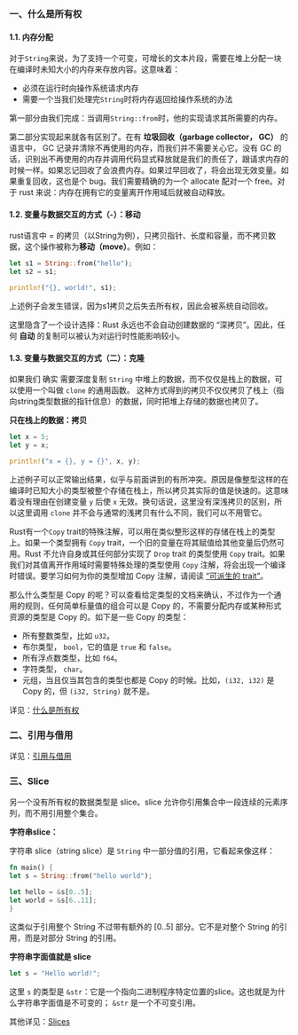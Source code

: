 ### 一、什么是所有权

#### 1.1. 内存分配
对于```String```来说，为了支持一个可变，可增长的文本片段，需要在堆上分配一块在编译时未知大小的内存来存放内容。这意味着：
+ 必须在运行时向操作系统请求内存
+ 需要一个当我们处理完```String```时将内存返回给操作系统的办法

第一部分由我们完成：当调用```String::from```时，他的实现请求其所需要的内存。

第二部分实现起来就各有区别了。在有 **垃圾回收（garbage collector， GC）** 的语言中， GC 记录并清除不再使用的内存，而我们并不需要关心它。没有 GC 的话，识别出不再使用的内存并调用代码显式释放就是我们的责任了，跟请求内存的时候一样。如果忘记回收了会浪费内存。如果过早回收了，将会出现无效变量。如果重复回收，这也是个 bug。我们需要精确的为一个 allocate 配对一个 free。对于 rust 来说：内存在拥有它的变量离开作用域后就被自动释放。

#### 1.2. 变量与数据交互的方式（-）：移动
rust语言中 = 的拷贝（以String为例），只拷贝指针、长度和容量，而不拷贝数据，这个操作被称为**移动（move）**。例如：
```rust
let s1 = String::from("hello");
let s2 = s1;

println!("{}, world!", s1);
```
上述例子会发生错误，因为s1拷贝之后失去所有权，因此会被系统自动回收。

这里隐含了一个设计选择：Rust 永远也不会自动创建数据的 “深拷贝”。因此，任何 **自动** 的复制可以被认为对运行时性能影响较小。

#### 1.3. 变量与数据交互的方式（二）：克隆
如果我们 确实 需要深度复制 ```String``` 中堆上的数据，而不仅仅是栈上的数据，可以使用一个叫做 ```clone``` 的通用函数。
这种方式得到的拷贝不仅仅拷贝了栈上（指向string类型数据的指针信息）的数据，同时把堆上存储的数据也拷贝了。

**只在栈上的数据：拷贝**

```rust
let x = 5;
let y = x;

println!("x = {}, y = {}", x, y);
```

上述例子可以正常输出结果，似乎与前面讲到的有所冲突。原因是像整型这样的在编译时已知大小的类型被整个存储在栈上，所以拷贝其实际的值是快速的。这意味着没有理由在创建变量 ```y``` 后使 ```x``` 无效。换句话说，这里没有深浅拷贝的区别，所以这里调用 ```clone``` 并不会与通常的浅拷贝有什么不同，我们可以不用管它。

Rust有一个```Copy``` trait的特殊注解，可以用在类似整形这样的存储在栈上的类型上。如果一个类型拥有 ```Copy``` trait，一个旧的变量在将其赋值给其他变量后仍然可用。Rust 不允许自身或其任何部分实现了 ```Drop``` trait 的类型使用 ```Copy``` trait。如果我们对其值离开作用域时需要特殊处理的类型使用 ```Copy``` 注解，将会出现一个编译时错误。要学习如何为你的类型增加 Copy 注解，请阅读 [“可派生的 trait”](https://kaisery.github.io/trpl-zh-cn/appendix-03-derivable-traits.html)。

那么什么类型是 Copy 的呢？可以查看给定类型的文档来确认，不过作为一个通用的规则，任何简单标量值的组合可以是 Copy 的，不需要分配内存或某种形式资源的类型是 Copy 的。如下是一些 Copy 的类型：
+ 所有整数类型，比如 ```u32```。
+ 布尔类型， ```bool```，它的值是 ```true``` 和 ```false```。
+ 所有浮点数类型，比如 ```f64```。
+ 字符类型， ```char```。
+ 元组，当且仅当其包含的类型也都是 Copy 的时候。比如，```(i32, i32)``` 是 Copy 的，但 ```(i32, String)``` 就不是。

详见：[什么是所有权](https://kaisery.github.io/trpl-zh-cn/ch04-01-what-is-ownership.html)

### 二、引用与借用
详见：[引用与借用](https://kaisery.github.io/trpl-zh-cn/ch04-02-references-and-borrowing.html)

### 三、Slice
另一个没有所有权的数据类型是 slice。slice 允许你引用集合中一段连续的元素序列，而不用引用整个集合。

**字符串slice：**

字符串 slice（string slice）是 ```String``` 中一部分值的引用，它看起来像这样：
```rust
fn main() {
let s = String::from("hello world");

let hello = &s[0..5];
let world = &s[6..11];
}
```
这类似于引用整个 String 不过带有额外的 [0..5] 部分。它不是对整个 String 的引用，而是对部分 String 的引用。

**字符串字面值就是 slice**

```rust
let s = "Hello world!";
```
这里 ```s``` 的类型是 ```&str```：它是一个指向二进制程序特定位置的slice。这也就是为什么字符串字面值是不可变的； ```&str``` 是一个不可变引用。

其他详见：[Slices](https://kaisery.github.io/trpl-zh-cn/ch04-03-slices.html)